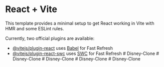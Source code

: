 # React + Vite

This template provides a minimal setup to get React working in Vite with HMR and some ESLint rules.

Currently, two official plugins are available:

- [@vitejs/plugin-react](https://github.com/vitejs/vite-plugin-react/blob/main/packages/plugin-react/README.md) uses [Babel](https://babeljs.io/) for Fast Refresh
- [@vitejs/plugin-react-swc](https://github.com/vitejs/vite-plugin-react-swc) uses [SWC](https://swc.rs/) for Fast Refresh
#   D i s n e y - C l o n e  
 #   D i s n e y - C l o n e  
 #   D i s n e y - C l o n e  
 #   D i s n e y - C l o n e  
 #   D i s n e y - C l o n e  
 